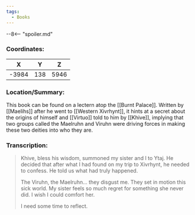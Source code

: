 ```yaml
---
tags:
  - Books
---
```


--8<-- "spoiler.md"

### Coordinates:
| **X** | **Y**| **Z** |
|:-----:|:----:|:-----:|
|-3984  |138   |5946  |

### Location/Summary:
This book can be found on a lectern atop the [[Burnt Palace]]. Written by [[Maelihs]] after he went to [[Western Xivrhynt]], it hints at a secret about the origins of himself and [[Virtuo]] told to him by [[Khive]], implying that two groups called the Maelruhn and Viruhn were driving forces in making these two deities into who they are.

### Transcription:
> Khive, bless his wisdom, summoned my sister and I to Ytaj. He decided that after what I had found on my trip to Xivrhynt, he needed to confess. He told us what had truly happened.
>
> The Viruhn, the Maelruhn... they disgust me. They set in motion this sick world.
> My sister feels so much regret for something she never did. I wish I could comfort her.
>
> I need some time to reflect.

